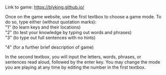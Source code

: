 Link to game: https://blyking.github.io/

Once on the game website, use the first textbox to choose a game mode. To do so, type either (without quotation marks):  
"1" (to learn keys and their locations)  
"2" (to test your knowledge by typing out words and phrases)  
"3" (to type out full sentences with no hints)

"4" (for a further brief description of game)

In the second textbox, you will input the letters, words, phrases, or sentences read aloud, followed by the enter key. You may change the mode you are playing at any time by editing the number in the first textbox.
